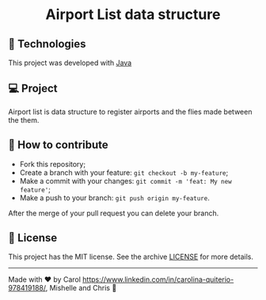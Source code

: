 <h1 align="center">
    Airport List data structure
</h1>

## :rocket: Technologies

This project was developed with [Java](https://www.oracle.com/technetwork/pt/java/javase/downloads/index.html)

## 💻 Project

Airport list is data structure to register airports and the flies made between the them.

## 🤔 How to contribute

- Fork this repository;
- Create a branch with your feature: `git checkout -b my-feature`;
- Make a commit with your changes: `git commit -m 'feat: My new feature'`;
- Make a push to your branch: `git push origin my-feature`.

After the merge of your pull request you can delete your branch.

## :memo: License

This project has the MIT license. See the archive [LICENSE](LICENSE.md) for more details.

---

Made with ♥ by Carol https://www.linkedin.com/in/carolina-quiterio-978419188/,
Mishelle and Chris :wave: 
